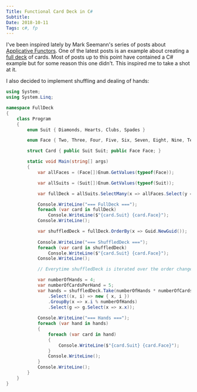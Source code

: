 ```yaml
---
Title: Functional Card Deck in C#
Subtitle: 
Date: 2018-10-11
Tags: c#, fp
---
```


I've been inspired lately by Mark Seemann's series of posts about [Applicative Functors](http://blog.ploeh.dk/2018/10/01/applicative-functors/). One of the latest posts is an example about
creating a [full deck](http://blog.ploeh.dk/2018/10/08/full-deck/) of cards. Most of posts up to this
point have contained a C# example but for some reason this one didn't. This inspired me to take a shot at it.

<!--more-->

I also decided to implement shuffling and dealing of hands:

```c#
using System;
using System.Linq;

namespace FullDeck
{
    class Program
    {
        enum Suit { Diamonds, Hearts, Clubs, Spades }

        enum Face { Two, Three, Four, Five, Six, Seven, Eight, Nine, Ten, Jack, Queen, King, Ace }

        struct Card { public Suit Suit; public Face Face; }

        static void Main(string[] args)
        {
            var allFaces = (Face[])Enum.GetValues(typeof(Face));

            var allSuits = (Suit[])Enum.GetValues(typeof(Suit));

            var fullDeck = allSuits.SelectMany(x => allFaces.Select(y => new Card { Suit = x, Face = y }));

            Console.WriteLine("=== FullDeck ===");
            foreach (var card in fullDeck)
                Console.WriteLine($"{card.Suit} {card.Face}");
            Console.WriteLine();

            var shuffledDeck = fullDeck.OrderBy(x => Guid.NewGuid());
            
            Console.WriteLine("=== ShuffledDeck ===");
            foreach (var card in shuffledDeck)
                Console.WriteLine($"{card.Suit} {card.Face}");
            Console.WriteLine();

            // Everytime shuffledDeck is iterated over the order changes.

            var numberOfHands = 4;
            var numberOfCardsPerHand = 5;
            var hands = shuffledDeck.Take(numberOfHands * numberOfCardsPerHand)
                .Select((x, i) => new { x, i })
                .GroupBy(x => x.i % numberOfHands)
                .Select(g => g.Select(x => x.x));
            
            Console.WriteLine("=== Hands ===");
            foreach (var hand in hands)
            {
                foreach (var card in hand)
                {
                    Console.WriteLine($"{card.Suit} {card.Face}");
                }
                Console.WriteLine();                
            }
            Console.WriteLine();
        }
    }
}
```
